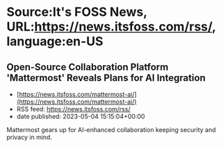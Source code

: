 # Source:It's FOSS News, URL:https://news.itsfoss.com/rss/, language:en-US

## Open-Source Collaboration Platform 'Mattermost' Reveals Plans for AI Integration
 - [https://news.itsfoss.com/mattermost-ai/](https://news.itsfoss.com/mattermost-ai/)
 - RSS feed: https://news.itsfoss.com/rss/
 - date published: 2023-05-04 15:15:04+00:00

Mattermost gears up for AI-enhanced collaboration keeping security and privacy in mind.

